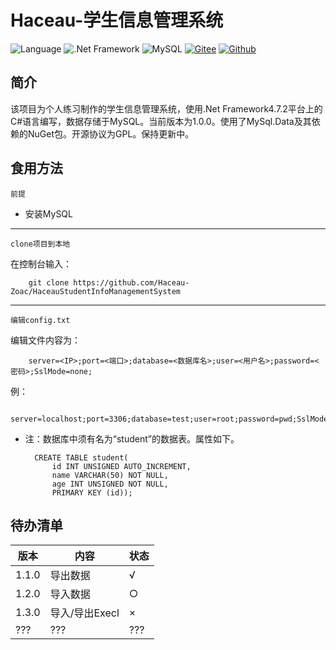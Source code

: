 Haceau-学生信息管理系统
===
![Language](https://img.shields.io/badge/Language-C%23-blue.svg?style=flat-square) ![.Net Framework](https://img.shields.io/badge/.Net&nbsp;Framework-4.7.2-blue.svg?style=flat-square) ![MySQL](https://img.shields.io/badge/MySQL-5.7-skyblue.svg?style=flat-square)
[![Gitee](https://img.shields.io/badge/Gitee-辰落火辉Haceau-red.svg?style=flat-square)](https://gitee.com/haceau/HaceauStudentInfoManagementSystem)
[![Github](https://img.shields.io/badge/Github-HaceauZoac-blue.svg?style=flat-square)](https://github.com/Haceau-Zoac/HaceauStudentInfoManagementSystem)

简介
---
该项目为个人练习制作的学生信息管理系统，使用\.Net Framework4.7.2平台上的C#语言编写，数据存储于MySQL。当前版本为1.0.0。使用了MySql.Data及其依赖的NuGet包。开源协议为GPL。保持更新中。

食用方法
-------
`前提`
* 安装MySQL
___

`clone项目到本地`

在控制台输入：

		git clone https://github.com/Haceau-Zoac/HaceauStudentInfoManagementSystem
___

`编辑config.txt`

编辑文件内容为：

		server=<IP>;port=<端口>;database=<数据库名>;user=<用户名>;password=<密码>;SslMode=none;
例：

		server=localhost;port=3306;database=test;user=root;password=pwd;SslMode=none;

* 注：数据库中须有名为“student”的数据表。属性如下。

		CREATE TABLE student(
			id INT UNSIGNED AUTO_INCREMENT,
			name VARCHAR(50) NOT NULL,
			age INT UNSIGNED NOT NULL,
			PRIMARY KEY (id));

待办清单
-------
|版本|内容|状态|
|---|---|---|
|1.1.0|导出数据|√|
|1.2.0|导入数据|○|
|1.3.0|导入/导出Execl|×|
|???|???|???|